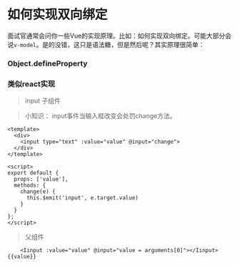 # 如何实现双向绑定

面试官通常会问你一些Vue的实现原理。比如：如何实现双向绑定。可能大部分会说`v-model`。是的没错，这只是语法糖，但是然后呢？其实原理很简单：

### Object.defineProperty


### 类似react实现

> input 子组件

> 小知识： input事件当输入框改变会处罚change方法。
 
```
<template>
  <div>
    <input type="text" :value="value" @input="change">
  </div>
</template>

<script>
export default {
  props: ['value'],
  methods: {
    change(e) {
      this.$emit('input', e.target.value)
    }
  }
};
</script>

```

> 父组件

```
    <Iinput :value="value" @input="value = arguments[0]"></Iinput>{{value}}
```